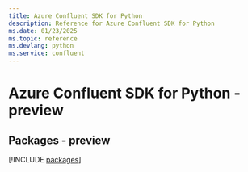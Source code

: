```yaml
---
title: Azure Confluent SDK for Python
description: Reference for Azure Confluent SDK for Python
ms.date: 01/23/2025
ms.topic: reference
ms.devlang: python
ms.service: confluent
---
```

# Azure Confluent SDK for Python - preview
## Packages - preview
[!INCLUDE [packages](confluent-index.md)]